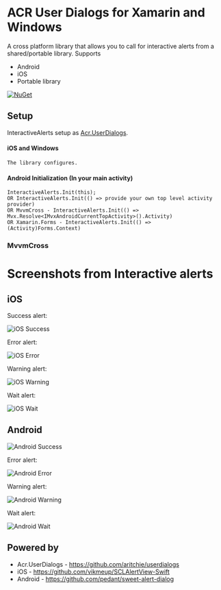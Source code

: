 # ACR User Dialogs for Xamarin and Windows

A cross platform library that allows you to call for interactive alerts from a shared/portable library.
Supports 
* Android
* iOS
* Portable library

[![NuGet](https://img.shields.io/nuget/v/Acr.UserDialogs.svg?maxAge=2592000)](https://www.nuget.org/packages/InteractiveAlerts/)

## Setup

InteractiveAlerts setup as [Acr.UserDialogs](https://github.com/aritchie/userdialogs).

#### iOS and Windows

    The library configures.

#### Android Initialization (In your main activity)

    InteractiveAlerts.Init(this);
    OR InteractiveAlerts.Init(() => provide your own top level activity provider)
    OR MvvmCross - InteractiveAlerts.Init(() => Mvx.Resolve<IMvxAndroidCurrentTopActivity>().Activity)
    OR Xamarin.Forms - InteractiveAlerts.Init(() => (Activity)Forms.Context)

### MvvmCross

# Screenshots from Interactive alerts

## iOS

Success alert:

![iOS Success](docs/screenshots/ios-success.png)

Error alert:

![iOS Error](docs/screenshots/ios-error.png)

Warning alert:

![iOS Warning](docs/screenshots/ios-warning.png)

Wait alert:

![iOS Wait](docs/screenshots/ios-wait.png)

## Android

![Android Success](docs/screenshots/android-success.png) 

Error alert:

![Android Error](docs/screenshots/android-error.png)

Warning alert:

![Android Warning](docs/screenshots/android-warning.png)

Wait alert:

![Android Wait](docs/screenshots/android-wait.png)

## Powered by
* Acr.UserDialogs - https://github.com/aritchie/userdialogs
* iOS - https://github.com/vikmeup/SCLAlertView-Swift
* Android - https://github.com/pedant/sweet-alert-dialog
